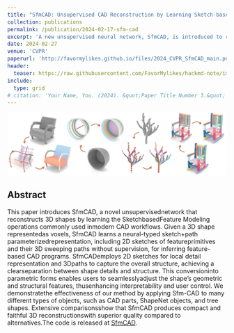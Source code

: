 ```yaml
---
title: "SfmCAD: Unsupervised CAD Reconstruction by Learning Sketch-based Feature Modeling Operations"
collection: publications
permalink: /publication/2024-02-17-sfm-cad
excerpt: 'A new unsupervised neural network, SfmCAD, is introduced to reconstruct CAD models by learning sketch-based feature modeling operations'
date: 2024-02-27
venue: 'CVPR'
paperurl: 'http://favormylikes.github.io/files/2024_CVPR_SfmCAD_main.pdf'
header:
  teaser: https://raw.githubusercontent.com/FavorMylikes/hackmd-note/img/img2024_CVPR_SfmCAD_main.jpg
include:
  type: grid
# citation: 'Your Name, You. (2024). &quot;Paper Title Number 3.&quot; <i>GitHub Journal of Bugs</i>. 1(3).'
---
```


<img src="https://raw.githubusercontent.com/FavorMylikes/hackmd-note/img/img2024_CVPR_SfmCAD_main.jpg" alt="2024_CVPR_SfmCAD_main"/>

## Abstract

This paper introduces SfmCAD, a novel unsupervisednetwork that reconstructs 3D shapes by learning the SketchbasedFeature Modeling operations commonly used inmodern CAD workflows. Given a 3D shape representedas voxels, SfmCAD learns a neural-typed sketch+path parameterizedrepresentation, including 2D sketches of featureprimitives and their 3D sweeping paths without supervision, for inferring feature-based CAD programs. SfmCADemploys 2D sketches for local detail representation and 3Dpaths to capture the overall structure, achieving a clearseparation between shape details and structure. This conversioninto parametric forms enables users to seamlesslyadjust the shape’s geometric and structural features, thusenhancing interpretability and user control. We demonstratethe effectiveness of our method by applying Sfm-CAD to many different types of objects, such as CAD parts, ShapeNet objects, and tree shapes. Extensive comparisonsshow that SfmCAD produces compact and faithful 3D reconstructionswith superior quality compared to alternatives.The code is released at [SfmCAD](https://github.com/BunnySoCrazy/SfmCAD).